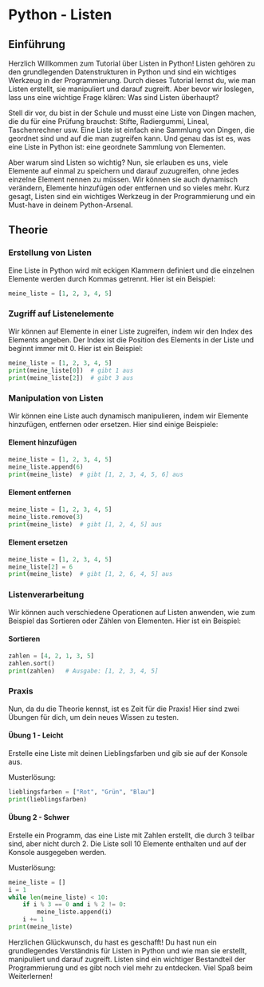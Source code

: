 

# Python - Listen

## Einführung
Herzlich Willkommen zum Tutorial über Listen in Python! Listen gehören zu den grundlegenden Datenstrukturen in Python und sind ein wichtiges Werkzeug in der Programmierung. Durch dieses Tutorial lernst du, wie man Listen erstellt, sie manipuliert und darauf zugreift. Aber bevor wir loslegen, lass uns eine wichtige Frage klären: Was sind Listen überhaupt?

Stell dir vor, du bist in der Schule und musst eine Liste von Dingen machen, die du für eine Prüfung brauchst: Stifte, Radiergummi, Lineal, Taschenrechner usw. Eine Liste ist einfach eine Sammlung von Dingen, die geordnet sind und auf die man zugreifen kann. Und genau das ist es, was eine Liste in Python ist: eine geordnete Sammlung von Elementen.

Aber warum sind Listen so wichtig? Nun, sie erlauben es uns, viele Elemente auf einmal zu speichern und darauf zuzugreifen, ohne jedes einzelne Element nennen zu müssen. Wir können sie auch dynamisch verändern, Elemente hinzufügen oder entfernen und so vieles mehr. Kurz gesagt, Listen sind ein wichtiges Werkzeug in der Programmierung und ein Must-have in deinem Python-Arsenal.

## Theorie
### Erstellung von Listen
Eine Liste in Python wird mit eckigen Klammern definiert und die einzelnen Elemente werden durch Kommas getrennt. Hier ist ein Beispiel:

```python
meine_liste = [1, 2, 3, 4, 5]
```

### Zugriff auf Listenelemente
Wir können auf Elemente in einer Liste zugreifen, indem wir den Index des Elements angeben. Der Index ist die Position des Elements in der Liste und beginnt immer mit 0. Hier ist ein Beispiel:

```python
meine_liste = [1, 2, 3, 4, 5]
print(meine_liste[0])  # gibt 1 aus
print(meine_liste[2])  # gibt 3 aus
```

### Manipulation von Listen
Wir können eine Liste auch dynamisch manipulieren, indem wir Elemente hinzufügen, entfernen oder ersetzen. Hier sind einige Beispiele:

#### Element hinzufügen
```python
meine_liste = [1, 2, 3, 4, 5]
meine_liste.append(6)
print(meine_liste)  # gibt [1, 2, 3, 4, 5, 6] aus
```

#### Element entfernen
```python
meine_liste = [1, 2, 3, 4, 5]
meine_liste.remove(3)
print(meine_liste)  # gibt [1, 2, 4, 5] aus
```

#### Element ersetzen
```python
meine_liste = [1, 2, 3, 4, 5]
meine_liste[2] = 6
print(meine_liste)  # gibt [1, 2, 6, 4, 5] aus
```

### Listenverarbeitung
Wir können auch verschiedene Operationen auf Listen anwenden, wie zum Beispiel das Sortieren oder Zählen von Elementen. Hier ist ein Beispiel:

#### Sortieren
```python
zahlen = [4, 2, 1, 3, 5]
zahlen.sort()
print(zahlen)   # Ausgabe: [1, 2, 3, 4, 5]
```
### Praxis
Nun, da du die Theorie kennst, ist es Zeit für die Praxis! Hier sind zwei Übungen für dich, um dein neues Wissen zu testen.

#### Übung 1 - Leicht
Erstelle eine Liste mit deinen Lieblingsfarben und gib sie auf der Konsole aus.

Musterlösung:

```python
lieblingsfarben = ["Rot", "Grün", "Blau"]
print(lieblingsfarben)
```

#### Übung 2 - Schwer
Erstelle ein Programm, das eine Liste mit Zahlen erstellt, die durch 3 teilbar sind, aber nicht durch 2. Die Liste soll 10 Elemente enthalten und auf der Konsole ausgegeben werden.

Musterlösung:

```python
meine_liste = []
i = 1
while len(meine_liste) < 10:
    if i % 3 == 0 and i % 2 != 0:
        meine_liste.append(i)
    i += 1
print(meine_liste)
```

Herzlichen Glückwunsch, du hast es geschafft! Du hast nun ein grundlegendes Verständnis für Listen in Python und wie man sie erstellt, manipuliert und darauf zugreift. Listen sind ein wichtiger Bestandteil der Programmierung und es gibt noch viel mehr zu entdecken. Viel Spaß beim Weiterlernen!

